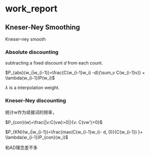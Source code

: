



# work_report







## Kneser-Ney Smoothing



Kneser-ney smooth



### Absolute discounting 

subtracting a fixed discount $d$ from each count.

$P_{abs}(w_i|w_{i-1})=\frac{C(w_{i-1}w_i) -d}{\sum_v C(w_{i-1}v)} + \lambda(w_{i-1})P(w_i)$



$\lambda$ is a interpolation weight.



### Kneser-Ney discounting

统计$w$作为续接词的频率，

$P_{con}(w)=\frac{|v:C(vw)>0|}{v: C(vw')>0}$

$P_{KN}(w_i|w_{i-1})=\frac{max(C(w_{i-1}w_i)- d, 0)}{C(w_{i-1}) }+ \lambda(w_{i-1})P_{con}(w_i)$

和AD理念差不多



